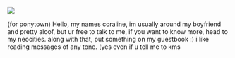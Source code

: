  ![](https://static.wikia.nocookie.net/ultrakill/images/e/ed/V1-chan-paint-pose4.png/revision/latest/scale-to-width-down/250?cb=20230326115126) 

(for ponytown) Hello, my names coraline, im usually around my boyfriend and pretty aloof, but ur free to talk to me, if you want to know more, head to my neocities.
along with that, put something on  my guestbook :) i like reading messages of any tone. (yes even if u tell me to kms
